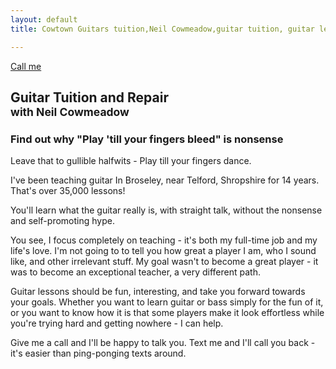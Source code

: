 ```yaml
---
layout: default
title: Cowtown Guitars tuition,Neil Cowmeadow,guitar tuition, guitar lessons, guitar teacher, Bass Lessons, Instrument Repair, Technician

---
```


<div class="jumbotron">
  <a class="btn btn-large btn-success" href="tel:07968077280" onclick="ga('send', 'event', 'button', 'click', 'call-me'); return true;">
    Call me
  </a>
  <div class="text">
  <h2>
  Guitar Tuition and Repair <br /><small> with Neil Cowmeadow</small>
  </h2>
    <h3>Find out why "Play 'till your fingers bleed" is nonsense</h3>
    <p class="lead">
    Leave that to gullible halfwits - Play till your fingers dance.
    </p>
   </div>

</div>

I've been teaching guitar In Broseley, near Telford, Shropshire for 14 years. That's over 35,000 lessons! 

You'll learn what the guitar really is, with straight talk, without the nonsense and self-promoting hype. 

You see, I focus completely on teaching - it's both my full-time job and my life's love. I'm not going to  to tell you how great a player I am, who I sound like, and other irrelevant stuff. 
My goal wasn't to become a great player - it was to become an exceptional teacher, a very different path. 

Guitar lessons should be fun, interesting, and take you forward towards your goals. Whether you want to learn guitar or bass simply for the fun of it, or you want to know how it is that some players make it look effortless while you're trying hard and getting nowhere - I can help. 

Give me a call and I'll be happy to talk you. Text me and I'll call you back - it's easier than ping-ponging texts around. 

